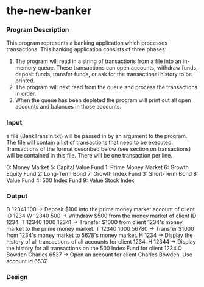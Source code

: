 # the-new-banker

### Program Description

This program represents a banking application which processes transactions. This banking
application consists of three phases:
1) The program will read in a string of transactions from a file into an in-memory queue.
These transactions can open accounts, withdraw funds, deposit funds, transfer funds, or ask for
the transactional history to be printed.
2) The program will next read from the queue and process the transactions in order.
3) When the queue has been depleted the program will print out all open accounts and
balances in those accounts.


### Input 
a file (BankTransIn.txt) will be passed in by an argument to the program. The file will
contain a list of transactions that need to be executed. Transactions of the format described
below (see section on transactions) will be contained in this file. There will be one transaction
per line.

0: Money Market 5: Capital Value Fund
1: Prime Money Market 6: Growth Equity Fund
2: Long-Term Bond 7: Growth Index Fund
3: Short-Term Bond 8: Value Fund
4: 500 Index Fund 9: Value Stock Index

### Output
D 12341 100 -> Deposit $100 into the prime money market account of client ID 1234
W 12340 500 -> Withdraw $500 from the money market of client ID 1234.
T 12340 1000 12341 -> Transfer $1000 from client 1234's money market to the prime money market.
T 12340 1000 56780 -> Transfer $1000 from 1234's money market to 5678's money market.
H 1234 -> Display the history of all transactions of all accounts for client 1234.
H 12344 -> Display the history for all transactions on the 500 Index Fund for client 1234
O Bowden Charles 6537 -> Open an account for client Charles Bowden. Use account id 6537.

### Design
